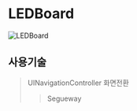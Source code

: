 # LEDBoard
![LEDBoard](https://user-images.githubusercontent.com/54833831/144190435-41b03c70-89b6-4f04-a35d-fe7903ad6460.gif)

## 사용기술
> UINavigationController
> 화면전환
> > Segueway
